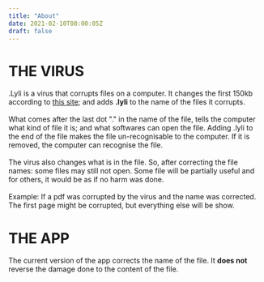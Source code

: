 ```yaml
---
title: "About"
date: 2021-02-10T08:00:05Z
draft: false
---
```


# THE VIRUS
.Lyli is a virus that corrupts files on a computer. It changes the first 150kb according to [this site](); and adds **.lyli** to the name of the files  it corrupts. \
\
What comes after the last dot "." in the name of the file, tells the computer what kind of file it is; and what softwares can open the file. Adding .lyli to the end of the file makes the file un-recognisable to the computer. If it is removed, the computer can recognise the file.  \
\
The virus also changes what is in the file. So, after correcting the file names: some files may still not open. Some file will be partially useful and for others, it would be as if no harm was done. \
\
Example: If a pdf was corrupted by the virus and the name was corrected. The first page might be corrupted, but everything else will be show.

# THE APP
The current version of the app corrects the name of the file. It **does  not** reverse the damage done to the content of the file.

